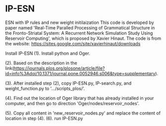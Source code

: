 # IP-ESN
ESN with IP rules and new weight initilaization
This code is developed by paper named 'Real-Time Paralled Processing of Grammatical Structure in the Fronto-Striatal System: A Recurrent Network Simulation Study Using Reservoir Computing', 
which is proposed by Xavier Hinaut. 
The code is from the website: https://sites.google.com/site/xavierhinaut/downloads

Install IP-ESN
(1). Install python and Oger.

(2). Based on the description in the link(https://journals.plos.org/plosone/article/file?id=info%3Adoi/10.1371/journal.pone.0052946.s006&type=supplementary).

(3). After installed step (2), copy IP-ESN.py, IP-search.py, and weight_function.py to '.../scripts_plos/'.

(4). Find out the location of Oger library that has already installed in your computer, and then go to direction 'Oger/nodes/reservoir_nodes'.

(5). Copy all content in 'new_reservoir_nodes.py' and replace the content of location in step (4).
(6). run IP-ESN.py

